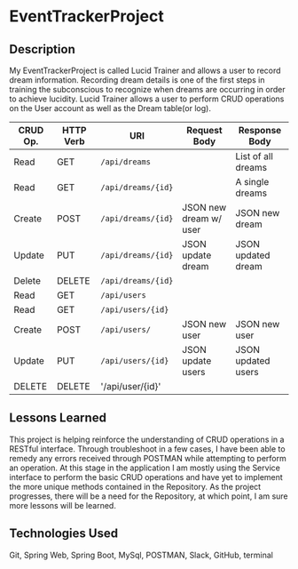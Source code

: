 # EventTrackerProject

## Description
My EventTrackerProject is called Lucid Trainer and allows a user to record dream information. Recording dream details is one of the first
steps in training the subconscious to recognize when dreams are occurring in order to achieve lucidity. Lucid Trainer allows a user to perform CRUD operations on the User account as well as the Dream table(or log).

| CRUD Op. | HTTP Verb | URI                  | Request Body          | Response Body               |
|----------|-----------|----------------------|-----------------------|-----------------------------|
| Read     | GET       | `/api/dreams`        |                       | List of all dreams          |
| Read     | GET       | `/api/dreams/{id}`   |                       | A single dreams             |
| Create   | POST      | `/api/dreams/{id}`   |JSON new dream w/ user | JSON new dream              |
| Update   | PUT       | `/api/dreams/{id}`   |JSON update dream      | JSON updated dream          |
| Delete   | DELETE    | `/api/dreams/{id}`   |                       |                             |
| Read     | GET       | `/api/users`         |                       |                             |
| Read     | GET       | `/api/users/{id}`    |                       |                             |
| Create   | POST      | `/api/users/`        |JSON new user          |JSON new user                |
| Update   | PUT       | `/api/users/{id}`    |JSON update users      |JSON updated users           |
| DELETE   | DELETE    | '/api/user/{id}'     |                       |                             |

## Lessons Learned
This project is helping reinforce the understanding of CRUD operations in a RESTful interface. Through troubleshoot in a few cases, I have been able to remedy any errors received through POSTMAN while attempting to perform an operation. At this stage in the application I am mostly using the Service interface to perform the basic CRUD operations and have yet to implement the more unique methods contained in the Repository. As the project progresses, there will be a need for the Repository, at which point, I am sure more lessons will be learned.



## Technologies Used
Git, Spring Web, Spring Boot, MySql, POSTMAN, Slack, GitHub, terminal   
